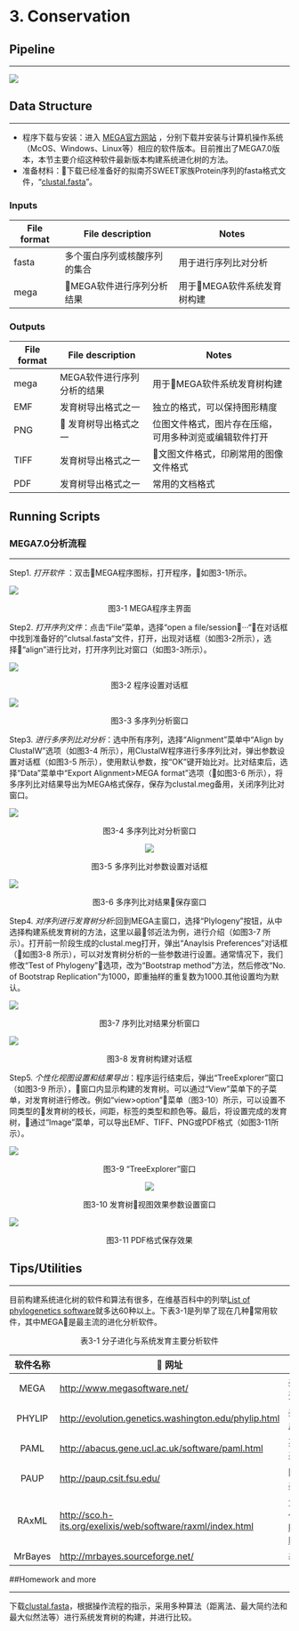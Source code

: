 # 3. Conservation

## Pipeline
***
![](/3.conservation/MEGA软件基本流程.png)



## Data Structure
***
* 程序下载与安装：进入 [MEGA官方网站](http://www.megasoftware.net/) ，分别下载并安装与计算机操作系统（McOS、Windows、Linux等）相应的软件版本。目前推出了MEGA7.0版本，本节主要介绍这种软件最新版本构建系统进化树的方法。 <br>
* 准备材料：下载已经准备好的拟南芥SWEET家族Protein序列的fasta格式文件，“[clustal.fasta](/3.conservation/clustal.fa)”。

### Inputs

|File format |  File description |   Notes  |
|------------|-------------------|---------|
|fasta  |  多个蛋白序列或核酸序列的集合 |用于进行序列比对分析 |
|mega | MEGA软件进行序列分析结果 | 用于MEGA软件系统发育树构建 |


### Outputs

|File format |  File description |   Notes  |
|------------|-------------------|---------|
|mega | MEGA软件进行序列分析的结果 |用于MEGA软件系统发育树构建|
|EMF | 发育树导出格式之一 | 独立的格式，可以保持图形精度|
|PNG | 发育树导出格式之一 |位图文件格式，图片存在压缩，可用多种浏览或编辑软件打开|
|TIFF |发育树导出格式之一 |文图文件格式，印刷常用的图像文件格式 |
|PDF |发育树导出格式之一 |常用的文档格式|


## Running Scripts
### MEGA7.0分析流程
---
Step1. *打开软件* ：双击MEGA程序图标，打开程序，如图3-1所示。<br>

![](/3.conservation/MEGA软件基本流程/2MEGA程序主界面.png)  

   <center>图3-1 MEGA程序主界面</center>


Step2. *打开序列文件*：点击“File”菜单，选择“open a file/session···“，在对话框中找到准备好的”clutsal.fasta“文件，打开，出现对话框（如图3-2所示），选择“align”进行比对，打开序列比对窗口（如图3-3所示）。 <br>

<div aligh=center>

![](/3.conservation/MEGA软件基本流程/3程序设置窗口.png)

</div>
<center>图3-2 程序设置对话框</center>



![](/3.conservation/MEGA软件基本流程/4多序列分析窗口.png) 

<center>图3-3 多序列分析窗口</center>



Step3. *进行多序列比对分析*：选中所有序列，选择“Alignment”菜单中“Align by ClustalW”选项（如图3-4 所示），用ClustalW程序进行多序列比对，弹出参数设置对话框（如图3-5 所示），使用默认参数，按“OK”键开始比对。比对结束后，选择“Data”菜单中“Export Alignment>MEGA format”选项（如图3-6 所示），将多序列比对结果导出为MEGA格式保存，保存为clustal.meg备用，关闭序列比对窗口。 <br>

![](/3.conservation/MEGA软件基本流程/5多序列比对分析.png) 

<center>图3-4 多序列比对分析窗口 </center>

<div align=center>

![](/3.conservation/MEGA软件基本流程/6多序列比对参数设置对话框.png)

</div> 
<center>图3-5 多序列比对参数设置对话框 </center>


![](/3.conservation/MEGA软件基本流程/7多序列比对结果保存.png)

<center>图3-6 多序列比对结果保存窗口</center>


Step4. *对序列进行发育树分析*:回到MEGA主窗口，选择“Plylogeny”按钮，从中选择构建系统发育树的方法，这里以最邻近法为例，进行介绍（如图3-7 所示）。打开前一阶段生成的clustal.meg打开，弹出“Anaylsis Preferences”对话框（如图3-8 所示），可以对发育树分析的一些参数进行设置。通常情况下，我们修改“Test of Phylogeny”选项，改为“Bootstrap method”方法，然后修改“No. of Bootstrap Replication”为1000，即重抽样的重复数为1000.其他设置均为默认。<br>


![](/3.conservation/MEGA软件基本流程/8结果分析.png) 
<center>图3-7 序列比对结果分析窗口</center>


![](/3.conservation/MEGA软件基本流程/9发育树构建对话框.png) 
 <center>图3-8 发育树构建对话框</center>



Step5. *个性化视图设置和结果导出*：程序运行结束后，弹出“TreeExplorer”窗口（如图3-9 所示），窗口内显示构建的发育树。可以通过“View”菜单下的子菜单，对发育树进行修改。例如“view>option”菜单（图3-10）所示，可以设置不同类型的发育树的枝长，间距，标签的类型和颜色等。最后，将设置完成的发育树，通过“Image”菜单，可以导出EMF、TIFF、PNG或PDF格式（如图3-11所示）。<br>

![](/3.conservation/MEGA软件基本流程/10“TreeExplorer”窗口.png)
<center>图3-9 “TreeExplorer”窗口</center>

<div align=center>

![](/3.conservation/MEGA软件基本流程/11参数设置窗口.png)

</div>
<center>图3-10 发育树视图效果参数设置窗口</center>

![](/3.conservation/MEGA软件基本流程/12PDF输出效果图.png)
<center>图3-11  PDF格式保存效果</center>




## Tips/Utilities
---

目前构建系统进化树的软件和算法有很多，在维基百科中的列举[List of phylogenetics software](https://en.wikipedia.org/wiki/List_of_phylogenetics_software)就多达60种以上。下表3-1是列举了现在几种常用软件，其中MEGA是最主流的进化分析软件。<br>

<center>  表3-1 分子进化与系统发育主要分析软件 </center>


| 软件名称       |                       网址           |           说明                      |
|:-------------:|-----------------------------------------|-------------------------------------|
|MEGA        |http://www.megasoftware.net/               |美国宾夕法尼亚州立大学Masatoshi Nei开发的分子进化遗传学分析软件 |
|PHYLIP    |http://evolution.genetics.washington.edu/phylip.html | 美国华盛顿大学Felsenstein开发的一套集成的进化分析工具 |
|PAML       |http://abacus.gene.ucl.ac.uk/software/paml.html | 英国University College London开发，采用最大似然法构树和分子进化模型 |
|PAUP  | http://paup.csit.fsu.edu/    |  国际上最通用的系统树构建软件之一，美国Smithsonion Insitute 开发 |
| RAxML | http://sco.h-its.org/exelixis/web/software/raxml/index.html | 大量数据的最大似然法建树常用方法（软件获取地址：https://github.com/stamatak/standard-RAxML） | 
| MrBayes | http://mrbayes.sourceforge.net/ | 基于贝叶斯方法的建树工具 |



##Homework and more
***
下载[clustal.fasta](/3.conservation/clustal.fa)，根据操作流程的指示，采用多种算法（距离法、最大简约法和最大似然法等）进行系统发育树的构建，并进行比较。


